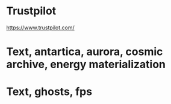 # Trustpilot
https://www.trustpilot.com/

# Text, antartica, aurora, cosmic archive, energy materialization

# Text, ghosts, fps

